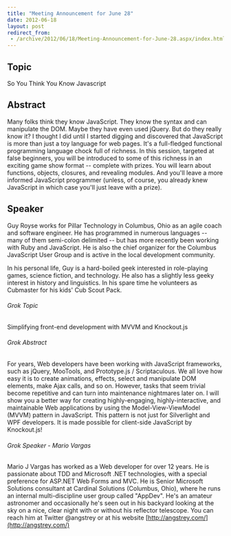 ```yaml
---
title: "Meeting Announcement for June 28"
date: 2012-06-18
layout: post
redirect_from:
 - /archive/2012/06/18/Meeting-Announcement-for-June-28.aspx/index.html
---
```


## Topic

So You Think You Know Javascript

## Abstract

Many folks think they know JavaScript. They know the syntax and can manipulate the DOM. Maybe they have even used jQuery. But do they really know it? I thought I did until I started digging and discovered that JavaScript is more than just a toy language for web pages. It's a full-fledged functional programming language chock full of richness. In this session, targeted at false beginners, you will be introduced to some of this richness in an exciting game show format -- complete with prizes. You will learn about functions, objects, closures, and revealing modules. And you'll leave a more informed JavaScript programmer (unless, of course, you already knew JavaScript in which case you'll just leave with a prize).

## Speaker

Guy Royse works for Pillar Technology in Columbus, Ohio as an agile coach and software engineer. He has programmed in numerous languages -- many of them semi-colon delimited -- but has more recently been working with Ruby and JavaScript. He is also the chief organizer for the Columbus JavaScript User Group and is active in the local development community.

In his personal life, Guy is a hard-boiled geek interested in role-playing games, science fiction, and technology. He also has a slightly less geeky interest in history and linguistics. In his spare time he volunteers as Cubmaster for his kids' Cub Scout Pack.

###### Grok Topic

Simplifying front-end development with MVVM and Knockout.js

###### Grok Abstract

For years, Web developers have been working with JavaScript frameworks, such as jQuery, MooTools, and Prototype.js / Scriptaculous. We all love how easy it is to create animations, effects, select and manipulate DOM elements, make Ajax calls, and so on. However, tasks that seem trivial become repetitive and can turn into maintenance nightmares later on. I will show you a better way for creating highly-engaging, highly-interactive, and maintainable Web applications by using the Model-View-ViewModel (MVVM) pattern in JavaScript. This pattern is not just for Silverlight and WPF developers. It is made possible for client-side JavaScript by Knockout.js!

###### Grok Speaker - Mario Vargas

Mario J Vargas has worked as a Web developer for over 12 years. He is passionate about TDD and Microsoft .NET technologies, with a special preference for ASP.NET Web Forms and MVC. He is Senior Microsoft Solutions consultant at Cardinal Solutions (Columbus, Ohio), where he runs an internal multi-discipline user group called "AppDev". He's an amateur astronomer and occasionally he's seen out in his backyard looking at the sky on a nice, clear night with or without his reflector telescope. You can reach him at Twitter @angstrey or at his website [http://angstrey.com/](http://angstrey.com/)